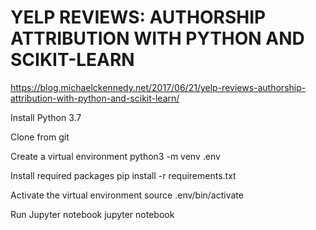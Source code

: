 # YELP REVIEWS: AUTHORSHIP ATTRIBUTION WITH PYTHON AND SCIKIT-LEARN
https://blog.michaelckennedy.net/2017/06/21/yelp-reviews-authorship-attribution-with-python-and-scikit-learn/

Install Python 3.7

Clone from git

Create a virtual environment
    python3 -m venv .env
    
Install required packages
    pip install -r requirements.txt

Activate the virtual environment
    source .env/bin/activate

Run Jupyter notebook
    jupyter notebook
